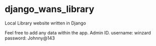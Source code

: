 # django_wans_library
Local Library website written in Django

Feel free to add any data within the app.
Admin ID.
username: winzard
password: Johnny@143
